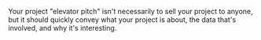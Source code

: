 Your project "elevator pitch" isn't necessarily to sell your project to anyone, but it should quickly convey what your project is about, the data that's involved, and why it's interesting.
